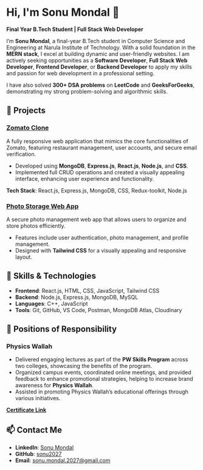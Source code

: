 # Hi, I'm Sonu Mondal 👋

**Final Year B.Tech Student | Full Stack Web Developer**

I’m **Sonu Mondal**, a final-year B.Tech student in Computer Science and Engineering at Narula Institute of Technology. With a solid foundation in the **MERN stack**, I excel at building dynamic and user-friendly websites. I am actively seeking opportunities as a **Software Developer**, **Full Stack Web Developer**, **Frontend Developer**, or **Backend Developer** to apply my skills and passion for web development in a professional setting.

I have also solved **300+ DSA problems** on **LeetCode** and **GeeksForGeeks**, demonstrating my strong problem-solving and algorithmic skills.

## 🌟 Projects

### [Zomato Clone](https://github.com/sonu2027/Zomato-Clone)
A fully responsive web application that mimics the core functionalities of Zomato, featuring restaurant management, user accounts, and secure email verification.  
- Developed using **MongoDB**, **Express.js**, **React.js**, **Node.js**, and **CSS**.
- Implemented full CRUD operations and created a visually appealing interface, enhancing user experience and functionality.

**Tech Stack**: React.js, Express.js, MongoDB, CSS, Redux-toolkit, Node.js

### [Photo Storage Web App](https://github.com/sonu2027/Photo-Gallery)
A secure photo management web app that allows users to organize and store photos efficiently.  
- Features include user authentication, photo management, and profile management.
- Designed with **Tailwind CSS** for a visually appealing and responsive layout.

## 🚀 Skills & Technologies
- **Frontend**: React.js, HTML, CSS, JavaScript, Tailwind CSS
- **Backend**: Node.js, Express.js, MongoDB, MySQL
- **Languages**: C++, JavaScript
- **Tools**: Git, GitHub, VS Code, Postman, MongoDB Atlas, Cloudinary

## 👔 Positions of Responsibility

### Physics Wallah
- Delivered engaging lectures as part of the **PW Skills Program** across two colleges, showcasing the benefits of the program.
- Organized campus events, coordinated online meetings, and provided feedback to enhance promotional strategies, helping to increase brand awareness for **Physics Wallah**.
- Assisted in promoting Physics Wallah’s educational offerings through various initiatives.

**[Certificate Link](https://drive.google.com/file/d/17Soq62R8gSDiLcKAW4DWyjnF8IkD-OQb/view)**

## 📫 Contact Me

- **LinkedIn**: [Sonu Mondal](https://www.linkedin.com/in/sonu-mondal)
- **GitHub**: [sonu2027](https://github.com/sonu2027)
- **Email**: sonu.mondal.2027@gmail.com
